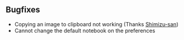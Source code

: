## Bugfixes

- Copying an image to clipboard not working (Thanks [Shimizu-san](https://forum.inkdrop.app/t/copy-image-from-right-click-menu-doesn-t-work-5-11-2/5232/2))
- Cannot change the default notebook on the preferences
